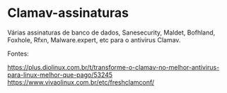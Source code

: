 # Clamav-assinaturas

Várias assinaturas de banco de dados, Sanesecurity, Maldet, Bofhland, Foxhole, Rfxn, Malware.expert, etc para o  antivirus Clamav.



Fontes:

https://plus.diolinux.com.br/t/transforme-o-clamav-no-melhor-antivirus-para-linux-melhor-que-pago/53245
https://www.vivaolinux.com.br/etc/freshclamconf/
